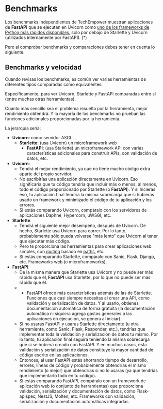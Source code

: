 # Benchmarks

Los benchmarks independientes de TechEmpower muestran aplicaciones de **FastAPI** que se ejecutan en Uvicorn como <a href="https://www.techempower.com/benchmarks/#section=test&runid=7464e520-0dc2-473d-bd34-dbdfd7e85911&hw=ph&test=query&l= zijzen-7" class="external-link" target="_blank">uno de los frameworks de Python más rápidos disponibles</a>, solo por debajo de Starlette y Uvicorn (utilizados internamente por FastAPI). (*)

Pero al comprobar benchmarks y comparaciones debes tener en cuenta lo siguiente.

## Benchmarks y velocidad

Cuando revisas los benchmarks, es común ver varias herramientas de diferentes tipos comparadas como equivalentes.

Específicamente, para ver Uvicorn, Starlette y FastAPI comparadas entre sí (entre muchas otras herramientas).

Cuanto más sencillo sea el problema resuelto por la herramienta, mejor rendimiento obtendrá. Y la mayoría de los benchmarks no prueban las funciones adicionales proporcionadas por la herramienta.

La jerarquía sería:

* **Uvicorn**: como servidor ASGI
    * **Starlette**: (usa Uvicorn) un microframework web
         * **FastAPI**: (usa Starlette) un microframework API con varias características adicionales para construir APIs, con validación de datos, etc.
* **Uvicorn**:
    * Tendrá el mejor rendimiento, ya que no tiene mucho código extra aparte del propio servidor.
    * No escribirías una aplicación directamente en Uvicorn. Eso significaría que tu código tendría que incluir más o menos, al menos, todo el código proporcionado por Starlette (o **FastAPI**). Y si hicieras eso, tu aplicación final tendría la misma sobrecarga que si hubieras usado un framework y minimizado el código de tu aplicación y los errores.
    * Si estás comparando Uvicorn, compáralo con los servidores de aplicaciones Daphne, Hypercorn, uWSGI, etc.
* **Starlette**:
    * Tendrá el siguiente mejor desempeño, después de Uvicorn. De hecho, Starlette usa Uvicorn para correr. Por lo tanto, probablemente sólo pueda volverse "más lento" que Uvicorn al tener que ejecutar más código.
    * Pero te proporciona las herramientas para crear aplicaciones web simples, con <abbr title="también conocido en español como: enrutamiento">routing</abbr> basado en <abbr title="tambien conocido en español como: rutas">paths</abbr>, etc.
    * Si estás comparando Starlette, compáralo con Sanic, Flask, Django, etc. Frameworks web (o microframeworks).
* **FastAPI**:
    * De la misma manera que Starlette usa Uvicorn y no puede ser más rápido que él, **FastAPI** usa Starlette, por lo que no puede ser más rápido que él.
    * * FastAPI ofrece más características además de las de Starlette. Funciones que casi siempre necesitas al crear una API, como validación y serialización de datos. Y al usarlo, obtienes documentación automática de forma gratuita (la documentación automática ni siquiera agrega gastos generales a las aplicaciones en ejecución, se genera al iniciar).
    * Si no usaras FastAPI y usaras Starlette directamente (u otra herramienta, como Sanic, Flask, Responder, etc.), tendrías que implementar toda la validación y serialización de datos tu mismo. Por lo tanto, tu aplicación final seguirá teniendo la misma sobrecarga que si se hubiera creado con FastAPI. Y en muchos casos, esta validación y serialización de datos constituye la mayor cantidad de código escrito en las aplicaciones.
    * Entonces, al usar FastAPI estás ahorrando tiempo de desarrollo, errores, líneas de código y probablemente obtendrías el mismo rendimiento (o mejor) que obtendrías si no lo usaras (ya que tendrías que implementarlo todo en tu código).
    * Si estás comparando FastAPI, compáralo con un framework de aplicación web (o conjunto de herramientas) que proporciona validación, serialización y documentación de datos, como Flask-apispec, NestJS, Molten, etc. Frameworks con validación, serialización y documentación automáticas integradas.
